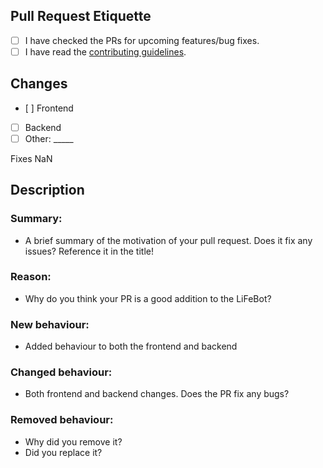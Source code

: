 ## Pull Request Etiquette

<!--
  There are several guidelines you should follow in order for your
  Pull Request to be merged.
-->

- [ ] I have checked the PRs for upcoming features/bug fixes.
- [ ] I have read the [contributing guidelines](https://github.com/LIFEBOTDEV/LiFeBot.js/blob/e36b4fe5d9941a4718d4a1a2a47f89faef313065/.github/CONTRIBUTING.md).

<!--
  It is sometimes better to include more changes in a single commit.
  If you find yourself having an overwhelming amount of commits, you
  can **rebase** your branch.
-->

## Changes

- [ ] Frontend
- [ ] Backend
- [ ] Other: \_\_\_\_\_ <!-- Insert other type here -->

<!-- Replace "NaN" with an issue number if this is a response to an issue -->

Fixes NaN

## Description

### Summary:

- A brief summary of the motivation of your pull request. Does it fix any issues? Reference it in the title!

### Reason:

- Why do you think your PR is a good addition to the LiFeBot?

### New behaviour:

- Added behaviour to both the frontend and backend

### Changed behaviour:

- Both frontend and backend changes. Does the PR fix any bugs?

### Removed behaviour:

- Why did you remove it?
- Did you replace it?
